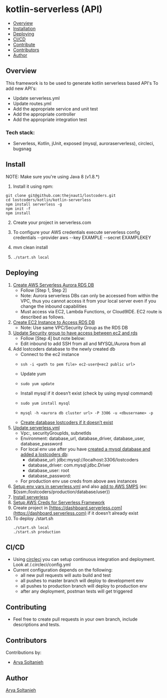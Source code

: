 # kotlin-serverless (API)

 * [Overview](#Overview)
 * [Installation](#Install)
 * [Deploying](#Deploying)
 * [CI/CD](#CI/CD)
 * [Contribute](#Contributing)
 * [Contributors](#Contributors)
 * [Author](#Author)

## Overview

This framework is to be used to generate kotlin serverless based API's
To add new API's:
- Update serverless.yml
- Update routes.yml
- Add the appropriate service and unit test
- Add the appropriate controller
- Add the appropriate integration test


### Tech stack:
- Serverless, Kotlin, jUnit, exposed (mysql, auroraserverless), circleci, bugsnag

## Install

NOTE: Make sure you're using Java 8 (v1.8.*)

1. Install it using npm:
  ```shell
  git clone git@github.com:thejnaut1/lostcoders.git
  cd lostcoders/kotlin/kotlin-serverless
  npm install serverless -g
  npm init -f
  npm install
  ```
  
2. Create your project in serverless.com

3. To configure your AWS credentials execute serverless config credentials --provider aws --key EXAMPLE --secret EXAMPLEKEY

4. mvn clean install

5. ```shell
   ./start.sh local
   ```
   
## Deploying
1. [Create AWS Serverless Aurora RDS DB](https://aws.amazon.com/getting-started/tutorials/configure-connect-serverless-mysql-database-aurora/)
    - Follow [Step 1, Step 2]
    - Note: Aurora serverless DBs can only be accessed from within the VPC, thus you cannot access it from your local server even if you change the inbound capabilities
    - Must access via EC2, Lambda Functions, or Cloud9IDE. EC2 route is described as follows.
2. [Create EC2 Instance to Access RDS DB](https://docs.aws.amazon.com/efs/latest/ug/gs-step-one-create-ec2-resources.html)
    - Note: Use same VPC/Security Group as the RDS DB
3. [Update Security group to have access between ec2 and rds](https://aws.amazon.com/getting-started/tutorials/configure-connect-serverless-mysql-database-aurora/)
    - Follow [Step 4] but note below:
    - Edit inbound to add SSH from all and MYSQL/Aurora from all
4. Add lostcoders database to the newly created db
    - Connect to the ec2 instance
    - ```shell 
      ssh -i <path to pem file> ec2-user@<ec2 public url>
      ```
    - Update yum
    - ```shell
      sudo yum update
      ```
    - Install mysql if it doesn’t exist (check by using mysql command)
    - ```shell
      sudo yum install mysql
      ```
    - ```shell
      mysql -h <aurora db cluster url> -P 3306 -u <dbusername> -p
      ```
    - [Create database lostcoders if it doesn’t exist](https://dev.mysql.com/doc/mysql-getting-started/en/)
5. [Update serverless.yml](https://serverless.com/framework/docs/providers/aws/guide/serverless.yml/)
    - Vpc:, securityGroupIds, subnetIds
    - Environment: database_url, database_driver, database_user, database_password
    - For local env use after you have [created a mysql database and added a lostcoders db](https://dev.mysql.com/doc/mysql-getting-started/en/):
        - database_url: jdbc:mysql://localhost:3306/lostcoders
        - database_driver: com.mysql.jdbc.Driver
        - database_user: root
        - database_password: <whatever password you set>
    - For production env use creds from above aws instances
6. [Setup env vars in serverless.yml](https://serverless.com/framework/docs/providers/aws/guide/variables/#referencing-environment-variables) and also [add to AWS SMPS](https://docs.aws.amazon.com/systems-manager/latest/userguide/systems-manager-paramstore.html) (ex: ${ssm:/lostcoders/production/database/user})
7. [Install serverless](https://serverless.com/framework/docs/providers/aws/guide/installation/)
8. [Setup AWS Creds for Serverless Framework](https://serverless.com/framework/docs/providers/aws/guide/credentials/)
9. Create project in [https://dashboard.serverless.com](https://dashboard.serverless.com) if it doesn’t already exist
10. To deploy ./start.sh <env>
    ```shell 
    ./start.sh local
    ./start.sh production
    ```
## CI/CD
- Using [circleci](https://circleci.com/docs/2.0/first-steps/#section=getting-started) you can setup continuous integration and deployment. Look at /.circleci/config.yml
- Current configuration depends on the following:
    - all new pull requests will auto build and test
    - all pushes to master branch will deploy to development env
    - all pushes to production branch will deploy to production env
    - after any deployment, postman tests will get triggered
   
## Contributing
- Feel free to create pull requests in your own branch, include descriptions and tests.

## Contributors
Contributions by:
- [Arya Soltanieh](https://github.com/lostcodingsomewhere)

## Author
[Arya Soltanieh](https://github.com/lostcodingsomewhere)
